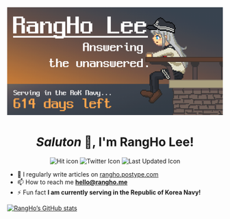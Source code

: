 <h1 align="center"><img alt="Profile banner image" src="assets/banner.png" /></h1>

<h1 align="center"><i>Saluton</i> 👋, I'm RangHo Lee!</h1>

<p align="center">
<img src="https://komarev.com/ghpvc/?username=rangho&label=Profile%20views&color=orange&style=flat-square" alt="Hit icon" />
<img src="https://img.shields.io/twitter/follow/RangHo_777?color=1DA1F2&label=Twitter%20followers%20&logoColor=white&style=flat-square" alt="Twitter Icon" />
<img src="https://img.shields.io/badge/Last%20updated-%7Blast%20updated%7D-brightgreen?style=flat-square" alt="Last Updated Icon" />
</p>

- 📝 I regularly write articles on [rangho.postype.com](rangho.postype.com)
- 📫 How to reach me **hello@rangho.me**
- ⚡ Fun fact **I am currently serving in the Republic of Korea Navy!**

[![RangHo’s GitHub stats](https://github-readme-stats.vercel.app/api?username=RangHo&count_private=true&show_icons=true&theme=nord)](https://github.com/anuraghazra/github-readme-stats) 
